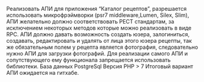 Реализовать АПИ для приложения “Каталог рецептов”, разрешается использовать микрофрэймворки (psr7 middleware,Lumen, Silex, Slim), АПИ желательно должно соответствовать РЕСТ стандартам, за исключением некоторых методов которые можно реализовать в виде RPC. АПИ должно давать возможность создать юзера, залогиниться, создавать, редактировать и удалять от лица этого юзера рецепты, так же обязательным полем у рецепта является фотография, следовательно нужно АПИ для загрузки фотографий. Для реализации самого АПИ и сопутствующего ему функционала запрещается использовать библиотеки. База данных PostgreSql Версия PHP > 7 Итоговый вариант АПИ ожидается на гитхабе.
